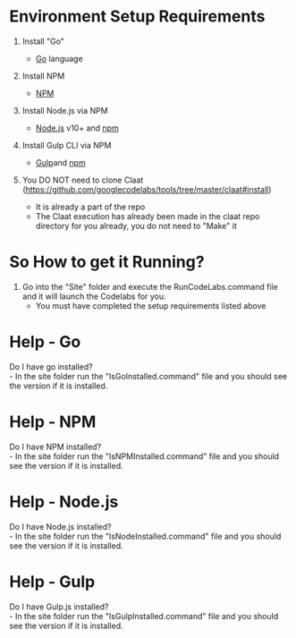 # Environment Setup Requirements

1) Install "Go"
	- [Go](https://golang.org/dl/) language

2) Install NPM 
	- [NPM](https://nodejs.org/en/) 

3) Install Node.js via NPM
	- [Node.js](https://nodejs.org/en/download/) v10+ and [npm](https://www.npmjs.com/get-npm)

4) Install Gulp CLI via NPM
	- [Gulp](https://www.npmjs.com/package/gulp)and [npm](https://www.npmjs.com/get-npm)

5) You DO NOT need to clone Claat (https://github.com/googlecodelabs/tools/tree/master/claat#install)
	- It is already a part of the repo
	- The Claat execution has already been made in the claat repo directory for you already, you do not need to "Make" it


# So How to get it Running?

1) Go into the "Site" folder and execute the RunCodeLabs.command file and it will launch the Codelabs for you.
	- You must have completed the setup requirements listed above

# Help - Go

Do I have go installed?  
	- In the site folder run the "IsGoInstalled.command" file and you should see the version if it is installed.

# Help - NPM

Do I have NPM installed?  
	- In the site folder run the "IsNPMInstalled.command" file and you should see the version if it is installed.

# Help - Node.js

Do I have Node.js installed?  
	- In the site folder run the "IsNodeInstalled.command" file and you should see the version if it is installed.

# Help - Gulp

Do I have Gulp.js installed?  
	- In the site folder run the "IsGulpInstalled.command" file and you should see the version if it is installed.

